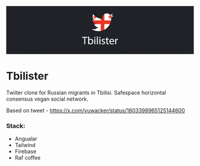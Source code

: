 <img src="./docs/header.png" />

# Tbilister
Twiiter clone for Russian migrants in Tbilisi.
Safespace horizontal consensus vegan social network.

Based on tweet - https://x.com/yuwacker/status/1803398965125144600

### Stack:
- Angualar
- Tailwind
- Firebase
- Raf coffee
